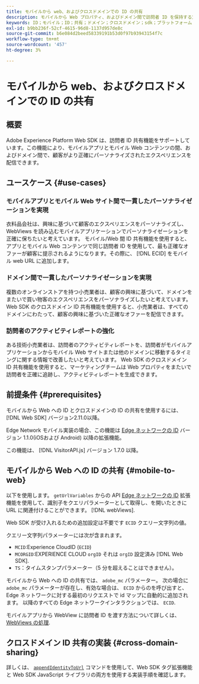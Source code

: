 ```yaml
---
title: モバイルから web、およびクロスドメインでの ID の共有
description: モバイルから Web プロパティ、およびドメイン間で訪問者 ID を保持する方法を説明します。
keywords: ID；モバイル；ID；共有；ドメイン；クロスドメイン；sdk；プラットフォーム；
exl-id: b9bb236f-52cf-4615-96d8-1137d957de8c
source-git-commit: b6e084d2beed58339191b53d0f97b93943154f7c
workflow-type: tm+mt
source-wordcount: '457'
ht-degree: 3%

---
```


# モバイルから web、およびクロスドメインでの ID の共有

## 概要

Adobe Experience Platform Web SDK は、訪問者 ID 共有機能をサポートしています。この機能により、モバイルアプリとモバイル Web コンテンツの間、およびドメイン間で、顧客がより正確にパーソナライズされたエクスペリエンスを配信できます。

## ユースケース {#use-cases}

### モバイルアプリとモバイル Web サイト間で一貫したパーソナライゼーションを実現

衣料品会社は、興味に基づいて顧客のエクスペリエンスをパーソナライズし、WebViews を読み込むモバイルアプリケーションでパーソナライゼーションを正確に保ちたいと考えています。 モバイル/Web 間 ID 共有機能を使用すると、アプリとモバイル Web コンテンツで同じ訪問者 ID を使用して、最も正確なオファーが顧客に提示されるようになります。その際に、 [!DNL ECID] をモバイル web URL に追加します。

### ドメイン間で一貫したパーソナライゼーションを実現

複数のオンラインストアを持つ小売業者は、顧客の興味に基づいて、ドメインをまたいで買い物客のエクスペリエンスをパーソナライズしたいと考えています。 Web SDK のクロスドメイン ID 共有機能を使用すると、小売業者は、すべてのドメインにわたって、顧客の興味に基づいた正確なオファーを配信できます。

### 訪問者のアクティビティレポートの強化

ある技術小売業者は、訪問者のアクティビティレポートを、訪問者がモバイルアプリケーションからモバイル Web サイトまたは他のドメインに移動するタイミングに関する情報で改善したいと考えています。 Web SDK のクロスドメイン ID 共有機能を使用すると、マーケティングチームは Web プロパティをまたいで訪問者を正確に追跡し、アクティビティレポートを生成できます。

## 前提条件 {#prerequisites}

モバイルから Web への ID とクロスドメインの ID の共有を使用するには、 [!DNL Web SDK] バージョン2.11.0以降。

Edge Network モバイル実装の場合、この機能は [Edge ネットワークの ID](https://developer.adobe.com/client-sdks/documentation/identity-for-edge-network/) バージョン 1.1.0(iOSおよび Android) 以降の拡張機能。

この機能は、 [!DNL VisitorAPI.js] バージョン 1.7.0 以降。

## モバイルから Web への ID の共有 {#mobile-to-web}

以下を使用します。 `getUrlVariables` からの API [Edge ネットワークの ID](https://developer.adobe.com/client-sdks/documentation/identity-for-edge-network/api-reference/#geturlvariables) 拡張機能を使用して、識別子をクエリパラメーターとして取得し、を開いたときに URL に関連付けることができます。 [!DNL webViews].

Web SDK が受け入れるための追加設定は不要です `ECID` クエリー文字列の値。

クエリー文字列パラメーターには次が含まれます。

* `MCID`:Experience CloudID (`ECID`)
* `MCORGID`:EXPERIENCE CLOUD `orgID` それは `orgID` 設定済み [!DNL Web SDK].
* `TS`：タイムスタンプパラメーター（5 分を超えることはできません）。


モバイルから Web への ID の共有では、 `adobe_mc` パラメーター。 次の場合に `adobe_mc` パラメーターが存在し、有効な場合は、 `ECID` からのを呼び出すと、Edge ネットワークに対する最初のリクエストで id マップに自動的に追加されます。 以降のすべての Edge ネットワークインタラクションでは、 `ECID`.

モバイルアプリから WebView に訪問者 ID を渡す方法について詳しくは、 [WebViews の処理](https://experienceleague.adobe.com/docs/platform-learn/implement-mobile-sdk/app-implementation/web-views.html#implementation).

## クロスドメイン ID 共有の実装 {#cross-domain-sharing}

詳しくは、 [`appendIdentityToUrl`](../commands/appendidentitytourl.md) コマンドを使用して、Web SDK タグ拡張機能と Web SDK JavaScript ライブラリの両方を使用する実装手順を確認します。
